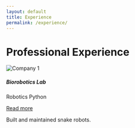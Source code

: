 ```yaml
---
layout: default
title: Experience
permalink: /experience/
---
```


# Professional Experience

<div class="row">
  <div class="col-md-4">
    <div class="card shadow-sm mb-4">
      <img src="/assets/images/exp1.jpg" class="card-img-top" alt="Company 1">
      <div class="card-body">
        <h5 class="card-title">Biorobotics Lab</h5>
        <p><span class="badge bg-primary">Robotics</span> <span class="badge bg-success">Python</span></p>
        <a class="btn btn-sm btn-outline-primary" data-bs-toggle="collapse" href="#exp1">Read more</a>
        <div class="collapse mt-2" id="exp1">
          <p>Built and maintained snake robots.</p>
        </div>
      </div>
    </div>
  </div>
</div>

